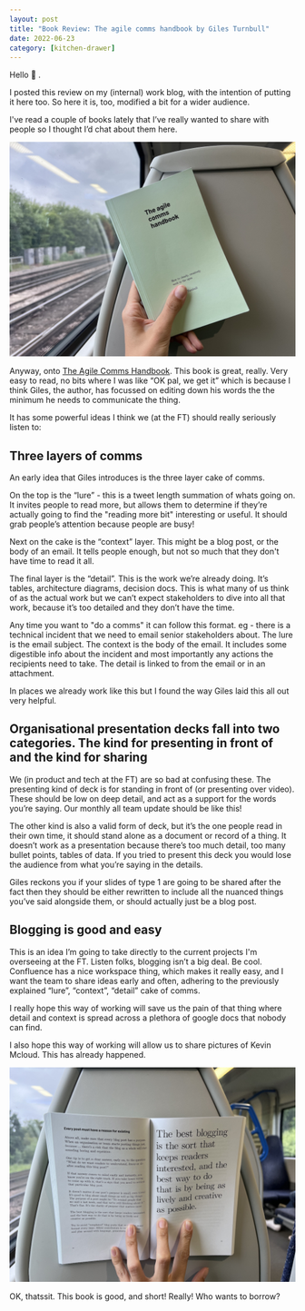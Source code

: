 ```yaml
---
layout: post
title: "Book Review: The agile comms handbook by Giles Turnbull"
date: 2022-06-23
category: [kitchen-drawer]
---
```


Hello 👋 .

I posted this review on my (internal) work blog, with the intention of putting it here too. So here it is, too, modified a bit for a wider audience.

I've read a couple of books lately that I’ve really wanted to share with people so I thought I’d chat about them here.

![The subject of this review, the Agile Comms Handbook, on a train](/assets/img/ach_review/ACH_front.jpeg)


Anyway, onto [The Agile Comms Handbook](https://agilecommshandbook.com/). This book is great, really. Very easy to read, no bits where I was like “OK pal, we get it” which is because I think Giles, the author, has focussed on editing down his words the the minimum he needs to communicate the thing.

It has some powerful ideas I think we (at the FT) should really seriously listen to:

## Three layers of comms

An early idea that Giles introduces is the three layer cake of comms.

On the top is the “lure” - this is a tweet length summation of whats going on. It invites people to read more, but allows them to determine if they’re actually going to find the "reading more bit" interesting or useful. It should grab people’s attention because people are busy!

Next on the cake is the “context” layer. This might be a blog post, or the body of an email. It tells people enough, but not so much that they don't have time to read it all.

The final layer is the “detail”. This is the work we’re already doing. It’s tables, architecture diagrams, decision docs. This is what many of us think of as the actual work but we can’t expect stakeholders to dive into all that work, because it’s too detailed and they don’t have the time.

Any time you want to "do a comms" it can follow this format. eg - there is a technical incident that we need to email senior stakeholders about. The lure is the email subject. The context is the body of the email. It includes some digestible info about the incident and most importantly any actions the recipients need to take. The detail is linked to from the email or in an attachment.

In places we already work like this but I found the way Giles laid this all out very helpful.

## Organisational presentation decks fall into two categories. The kind for presenting in front of and the kind for sharing

We (in product and tech at the FT) are so bad at confusing these. The presenting kind of deck is for standing in front of (or presenting over video). These should be low on deep detail, and act as a support for the words you’re saying. Our monthly all team update should be like this!

The other kind is also a valid form of deck, but it’s the one people read in their own time, it should stand alone as a document or record of a thing. It doesn’t work as a presentation because there’s too much detail, too many bullet points, tables of data. If you tried to present this deck you would lose the audience from what you’re saying in the details.

Giles reckons you if your slides of type 1 are going to be shared after the fact then they should be either rewritten to include all the nuanced things you’ve said alongside them, or should actually just be a blog post.

## Blogging is good and easy

This is an idea I’m going to take directly to the current projects I'm overseeing at the FT. Listen folks, blogging isn’t a big deal. Be cool. Confluence has a nice workspace thing, which makes it really easy, and I want the team to share ideas early and often, adhering to the previously explained “lure”, “context”, “detail” cake of comms.

I really hope this way of working will save us the pain of that thing where detail and context is spread across a plethora of google docs that nobody can find.

I also hope this way of working will allow us to share pictures of Kevin Mcloud. This has already happened.

![The subject of this review, the Agile Comms Handbook, on a train](/assets/img/ach_review/ACH_quote.jpeg)

OK, thatssit. This book is good, and short! Really! Who wants to borrow?

